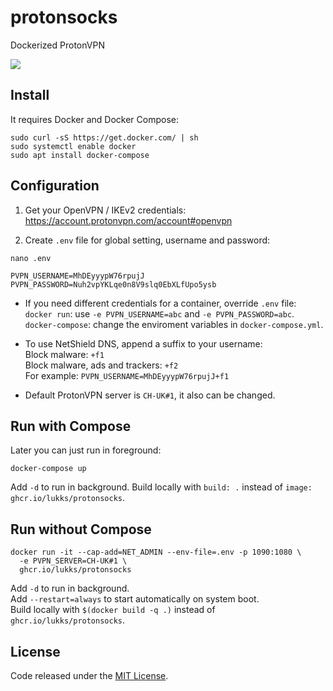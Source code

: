 # protonsocks

Dockerized ProtonVPN

![](https://img.shields.io/github/license/LuKks/protonsocks.svg)

## Install
It requires Docker and Docker Compose:
```
sudo curl -sS https://get.docker.com/ | sh
sudo systemctl enable docker
sudo apt install docker-compose
```

## Configuration
1) Get your OpenVPN / IKEv2 credentials:\
https://account.protonvpn.com/account#openvpn

2) Create `.env` file for global setting, username and password:
```
nano .env
```
```
PVPN_USERNAME=MhDEyyypW76rpujJ
PVPN_PASSWORD=Nuh2vpYKLqe0n8V9slq0EbXLfUpo5ysb
```

- If you need different credentials for a container, override `.env` file:\
`docker run`: use `-e PVPN_USERNAME=abc` and `-e PVPN_PASSWORD=abc`.\
`docker-compose`: change the enviroment variables in `docker-compose.yml`.

- To use NetShield DNS, append a suffix to your username:\
Block malware: `+f1`\
Block malware, ads and trackers: `+f2`\
For example: `PVPN_USERNAME=MhDEyyypW76rpujJ+f1`

- Default ProtonVPN server is `CH-UK#1`, it also can be changed.

## Run with Compose
Later you can just run in foreground:
```
docker-compose up
```
Add `-d` to run in background.
Build locally with `build: .` instead of `image: ghcr.io/lukks/protonsocks`.

## Run without Compose
```
docker run -it --cap-add=NET_ADMIN --env-file=.env -p 1090:1080 \
  -e PVPN_SERVER=CH-UK#1 \
  ghcr.io/lukks/protonsocks
```
Add `-d` to run in background.\
Add `--restart=always` to start automatically on system boot.\
Build locally with `$(docker build -q .)` instead of `ghcr.io/lukks/protonsocks`.

## License
Code released under the [MIT License](https://github.com/LuKks/protonsocks/blob/master/LICENSE).
